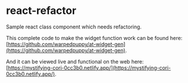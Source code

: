 # react-refactor
Sample react class component which needs refactoring.

This complete code to make the widget function work can be found here: [https://github.com/warpedpuppy/at-widget-gen](https://github.com/warpedpuppy/at-widget-gen).

And it can be viewed live and functional on the web here: [https://mystifying-cori-0cc3b0.netlify.app/](https://mystifying-cori-0cc3b0.netlify.app/).